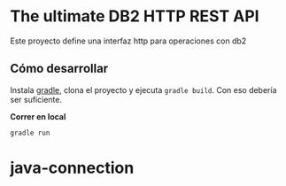 # The ultimate DB2 HTTP REST API

Este proyecto define una interfaz http para operaciones con db2

## Cómo desarrollar

Instala [gradle](https://gradle.org/), clona el proyecto y ejecuta
`gradle build`. Con eso debería ser suficiente.

**Correr en local**

`gradle run`
# java-connection
